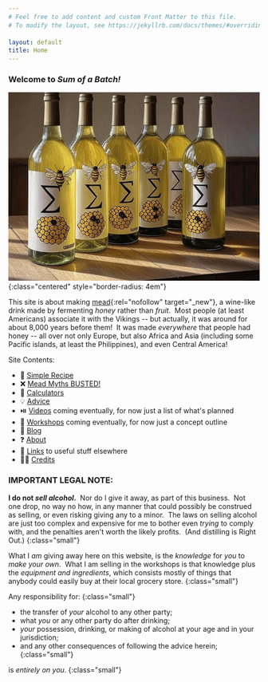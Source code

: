 ```yaml
---
# Feel free to add content and custom Front Matter to this file.
# To modify the layout, see https://jekyllrb.com/docs/themes/#overriding-theme-defaults

layout: default
title: Home
---
```


<h3>Welcome to <i>Sum of a Batch!</i></h3>


![image](assets/img/mead-bottles-from-grok.jpg){:class="centered" style="border-radius: 4em"}

This site is about making
[mead](https://en.wikipedia.org/wiki/Mead){:rel="nofollow" target="_new"},
a wine-like drink
made by fermenting _honey_ rather than _fruit_.&nbsp;
Most people
(at least Americans)
associate it with the Vikings --
but actually,
it was around for about 8,000 years before them!&nbsp;
It was made _everywhere_ that people had honey --
all over not only Europe,
but also Africa and Asia
(including some Pacific islands, at least the Philippines),
and even Central America!

Site Contents:
- 🥃 [Simple Recipe](simple_recipe)
- ❌ [Mead Myths BUSTED!](myths)
- 🧮 [Calculators](calculators)
- 💡 [Advice](advice)
- ⏯️ [Videos](videos) coming eventually, for now just a list of what's planned
- 🏫 [Workshops](workshops) coming eventually, for now just a concept outline
- 📔 [Blog](blog)
- ❓ [About](about)
- 🔗 [Links](links) to useful stuff elsewhere
- 🙇🏻 [Credits](credits)

### IMPORTANT LEGAL NOTE:

**I do not _sell alcohol_.**&nbsp;
Nor do I give it away, as part of this business.&nbsp;
Not one drop, no way no how,
in any manner that could possibly be construed as selling,
or even risking giving any to a minor.&nbsp;
The laws on selling alcohol are just too complex and expensive
for me to bother even _trying_ to comply with,
and the penalties aren't worth the likely profits.&nbsp;
(And distilling is Right Out.)
{:class="small"}

What I _am_ giving away here on this website,
is the _knowledge_
for _you_ to _make your own_.&nbsp;
What I am selling in the workshops
is that knowledge plus the _equipment and ingredients_,
which consists mostly of things that anybody could easily buy
at their local grocery store.
{:class="small"}

Any responsibility for:
{:class="small"}
- the transfer of _your_ alcohol to any other party;
- what _you_ or any other party do after drinking;
- _your_ possession, drinking, or making of alcohol
at your age and in your jurisdiction;
- and any other consequences of following the advice herein;
{:class="small"}

is _entirely on you_.
{:class="small"}
